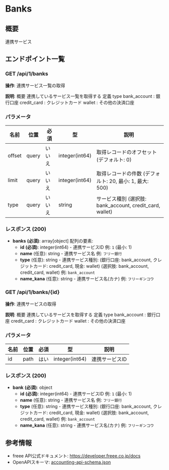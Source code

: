 # Banks

## 概要

連携サービス

## エンドポイント一覧

### GET /api/1/banks

**操作**: 連携サービス一覧の取得

**説明**: 概要 連携しているサービス一覧を取得する 定義 type bank_account : 銀行口座 credit_card : クレジットカード wallet : その他の決済口座

### パラメータ

| 名前 | 位置 | 必須 | 型 | 説明 |
|------|------|------|-----|------|
| offset | query | いいえ | integer(int64) | 取得レコードのオフセット (デフォルト: 0) |
| limit | query | いいえ | integer(int64) | 取得レコードの件数 (デフォルト: 20, 最小: 1, 最大: 500) |
| type | query | いいえ | string | サービス種別 (選択肢: bank_account, credit_card, wallet) |

### レスポンス (200)

- **banks** **(必須)**: array[object]
  配列の要素:
    - **id** **(必須)**: integer(int64) - 連携サービスID 例: `1` (最小: 1)
    - **name** (任意): string - 連携サービス名 例: `フリー銀行`
    - **type** (任意): string - 連携サービス種別: (銀行口座: bank_account, クレジットカード: credit_card, 現金: wallet) (選択肢: bank_account, credit_card, wallet) 例: `bank_account`
    - **name_kana** (任意): string - 連携サービス名(カナ) 例: `フリーギンコウ`

### GET /api/1/banks/{id}

**操作**: 連携サービスの取得

**説明**: 概要 連携しているサービスを取得する 定義 type bank_account : 銀行口座 credit_card : クレジットカード wallet : その他の決済口座

### パラメータ

| 名前 | 位置 | 必須 | 型 | 説明 |
|------|------|------|-----|------|
| id | path | はい | integer(int64) | 連携サービスID |

### レスポンス (200)

- **bank** **(必須)**: object
  - **id** **(必須)**: integer(int64) - 連携サービスID 例: `1` (最小: 1)
  - **name** (任意): string - 連携サービス名 例: `フリー銀行`
  - **type** (任意): string - 連携サービス種別: (銀行口座: bank_account, クレジットカード: credit_card, 現金: wallet) (選択肢: bank_account, credit_card, wallet) 例: `bank_account`
  - **name_kana** (任意): string - 連携サービス名(カナ) 例: `フリーギンコウ`



## 参考情報

- freee API公式ドキュメント: https://developer.freee.co.jp/docs
- OpenAPIスキーマ: [accounting-api-schema.json](../../openapi/accounting-api-schema.json)
